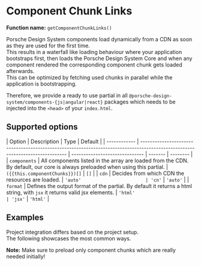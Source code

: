# Component Chunk Links

**Function name:** `getComponentChunkLinks()`

Porsche Design System components load dynamically from a CDN as soon as they are used for the first time.  
This results in a waterfall like loading behaviour where your application bootstraps first, then loads the Porsche
Design System Core and when any component rendered the corresponding component chunk gets loaded afterwards.  
This can be optimized by fetching used chunks in parallel while the application is bootstrapping.

Therefore, we provide a ready to use partial in all `@porsche-design-system/components-{js|angular|react}` packages
which needs to be injected into the `<head>` of your `index.html`.

## Supported options

| Option       | Description                                                                                                                   | Type                           | Default |
| ------------ | ----------------------------------------------------------------------------------------------------------------------------- | ------------------------------ | ------- | -------- |
| `components` | All components listed in the array are loaded from the CDN. By default, our core is always preloaded when using this partial. | `({{this.componentChunks}})[]` | `[]`    |
| `cdn`        | Decides from which CDN the resources are loaded.                                                                              | `'auto'                        | 'cn'`   | `'auto'` |
| `format`     | Defines the output format of the partial. By default it returns a html string, with `jsx` it returns valid jsx elements.      | `'html'                        | 'jsx'`  | `'html'` |

## Examples

Project integration differs based on the project setup.  
The following showcases the most common ways.

**Note:** Make sure to preload only component chunks which are really needed initially!

<PartialDocs name="getComponentChunkLinks" :params="params" location="head"></PartialDocs>

<script lang="ts">
import Vue from 'vue';
import Component from 'vue-class-component';
import { COMPONENT_CHUNK_NAMES } from '../../../../components-js/projects/components-wrapper';

@Component
export default class Code extends Vue {
  public componentChunks = COMPONENT_CHUNK_NAMES.map(x => `'${x}'`).join(' | ');
  public params = [
    {
      value: "{ components: ['button', 'marque'] }"
    },
    {
      value: "{ cdn: 'cn' }",
      comment: 'force using China CDN'
    },
  ];
}
</script>

